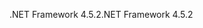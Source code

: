 <span data-ttu-id="85908-101">.NET Framework 4.5.2</span><span class="sxs-lookup"><span data-stu-id="85908-101">.NET Framework 4.5.2</span></span>